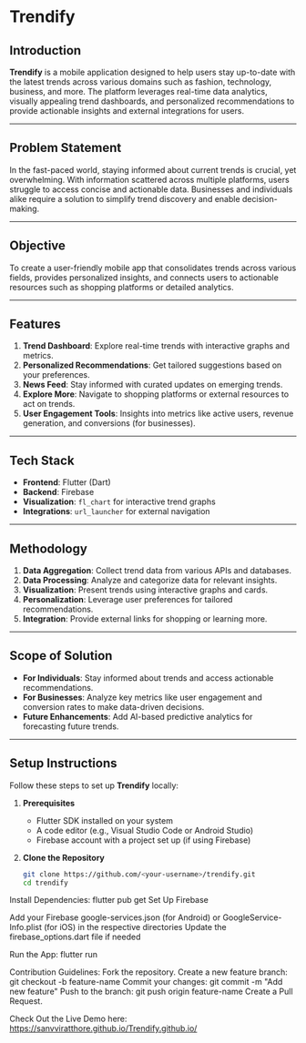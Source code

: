 # **Trendify**

## **Introduction**
**Trendify** is a mobile application designed to help users stay up-to-date with the latest trends across various domains such as fashion, technology, business, and more. The platform leverages real-time data analytics, visually appealing trend dashboards, and personalized recommendations to provide actionable insights and external integrations for users.

---

## **Problem Statement**
In the fast-paced world, staying informed about current trends is crucial, yet overwhelming. With information scattered across multiple platforms, users struggle to access concise and actionable data. Businesses and individuals alike require a solution to simplify trend discovery and enable decision-making.

---

## **Objective**
To create a user-friendly mobile app that consolidates trends across various fields, provides personalized insights, and connects users to actionable resources such as shopping platforms or detailed analytics.

---

## **Features**
1. **Trend Dashboard**: Explore real-time trends with interactive graphs and metrics.  
2. **Personalized Recommendations**: Get tailored suggestions based on your preferences.  
3. **News Feed**: Stay informed with curated updates on emerging trends.  
4. **Explore More**: Navigate to shopping platforms or external resources to act on trends.  
5. **User Engagement Tools**: Insights into metrics like active users, revenue generation, and conversions (for businesses).

---

## **Tech Stack**
- **Frontend**: Flutter (Dart)
- **Backend**: Firebase
- **Visualization**: `fl_chart` for interactive trend graphs
- **Integrations**: `url_launcher` for external navigation

---

## **Methodology**
1. **Data Aggregation**: Collect trend data from various APIs and databases.  
2. **Data Processing**: Analyze and categorize data for relevant insights.  
3. **Visualization**: Present trends using interactive graphs and cards.  
4. **Personalization**: Leverage user preferences for tailored recommendations.  
5. **Integration**: Provide external links for shopping or learning more.

---

## **Scope of Solution**
- **For Individuals**: Stay informed about trends and access actionable recommendations.  
- **For Businesses**: Analyze key metrics like user engagement and conversion rates to make data-driven decisions.  
- **Future Enhancements**: Add AI-based predictive analytics for forecasting future trends.

---

## **Setup Instructions**
Follow these steps to set up **Trendify** locally:

1. **Prerequisites**  
   - Flutter SDK installed on your system  
   - A code editor (e.g., Visual Studio Code or Android Studio)  
   - Firebase account with a project set up (if using Firebase)

2. **Clone the Repository**  
   ```bash
   git clone https://github.com/<your-username>/trendify.git
   cd trendify
   
Install Dependencies:
flutter pub get
Set Up Firebase

Add your Firebase google-services.json (for Android) or GoogleService-Info.plist (for iOS) in the respective directories
Update the firebase_options.dart file if needed

Run the App:
flutter run

Contribution Guidelines:
Fork the repository.
Create a new feature branch:
git checkout -b feature-name
Commit your changes:
git commit -m "Add new feature"
Push to the branch:
git push origin feature-name
Create a Pull Request.

Check Out the Live Demo here: https://sanvviratthore.github.io/Trendify.github.io/
